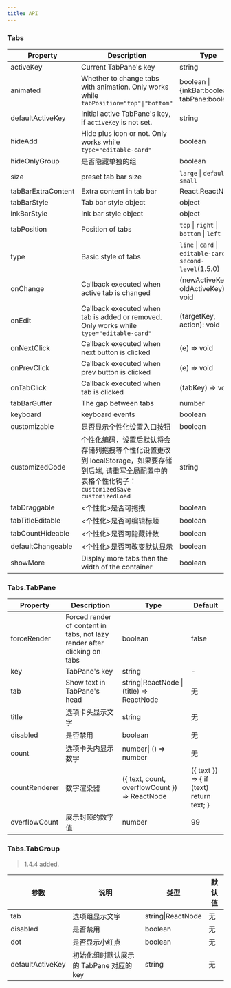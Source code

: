 ```yaml
---
title: API
---
```


### Tabs

| Property | Description | Type | Default | Version |
| --- | --- | --- | --- | --- |
| activeKey | Current TabPane's key | string | - | |
| animated | Whether to change tabs with animation. Only works while `tabPosition="top"\|"bottom"` | boolean \| {inkBar:boolean, tabPane:boolean} | `true`, `false` when `type="card"` ||
| defaultActiveKey | Initial active TabPane's key, if `activeKey` is not set. | string | - ||
| hideAdd | Hide plus icon or not. Only works while `type="editable-card"` | boolean | `false` ||
| hideOnlyGroup | 是否隐藏单独的组 | boolean | false | 1.4.5 |
| size | preset tab bar size | `large` \| `default` \| `small` | `default` ||
| tabBarExtraContent | Extra content in tab bar | React.ReactNode | - ||
| tabBarStyle | Tab bar style object | object | - ||
| inkBarStyle | Ink bar style object | object |  | 1.4.5 |
| tabPosition | Position of tabs | `top` \| `right` \| `bottom` \| `left` | `top` ||
| type | Basic style of tabs | `line` \| `card` \| `editable-card` \| `second-level`(1.5.0) | `line` |
| onChange | Callback executed when active tab is changed | (newActiveKey, oldActiveKey) => void | - ||
| onEdit | Callback executed when tab is added or removed. Only works while `type="editable-card"` | (targetKey, action): void | - ||
| onNextClick | Callback executed when next button is clicked | (e) => void | - ||
| onPrevClick | Callback executed when prev button is clicked | (e) => void | - ||
| onTabClick | Callback executed when tab is clicked | (tabKey) => void | - ||
| tabBarGutter | The gap between tabs | number | - ||
| keyboard| keyboard events| boolean | true | ||
| customizable | 是否显示个性化设置入口按钮  | boolean | | 1.4.5 |
| customizedCode | 个性化编码，设置后默认将会存储列拖拽等个性化设置更改到 localStorage，如果要存储到后端, 请重写[全局配置](/components/configure)中的表格个性化钩子： `customizedSave` `customizedLoad` | string | | 1.4.5 |
| tabDraggable | &lt;个性化&gt;是否可拖拽  | boolean | true | 1.5.0 |
| tabTitleEditable | &lt;个性化&gt;是否可编辑标题  | boolean | true | 1.5.0 |
| tabCountHideable | &lt;个性化&gt;是否可隐藏计数  | boolean | true | 1.5.0 |
| defaultChangeable | &lt;个性化&gt;是否可改变默认显示  | boolean | true | 1.5.0 |
| showMore | Display more tabs than the width of the container | boolean | false | 1.5.0-beta.0 |

### Tabs.TabPane

| Property | Description | Type | Default |
| --- | --- | --- | --- |
| forceRender | Forced render of content in tabs, not lazy render after clicking on tabs | boolean | false |
| key | TabPane's key | string | - |
| tab         | Show text in TabPane's head          | string\|ReactNode \| (title) => ReactNode | 无     |
| title         | 选项卡头显示文字          | string | 无     |1.4.5 |
| disabled         | 是否禁用          | boolean | 无     |
| count         | 选项卡头内显示数字          | number\| () => number | 无     |
| countRenderer | 数字渲染器 | ({ text, count, overflowCount }) => ReactNode | ({ text }) => { if (text) return text; } | 1.5.0-beta.0 |
| overflowCount         | 展示封顶的数字值         | number | 99     |

### Tabs.TabGroup

> 1.4.4 added.

| 参数        | 说明                      | 类型              | 默认值 |
| ----------- | ------------------------- | ----------------- | ------ |
| tab         | 选项组显示文字          | string\|ReactNode | 无     |
| disabled         | 是否禁用          | boolean | 无     |
| dot         | 是否显示小红点          | boolean | 无     |
| defaultActiveKey         | 初始化组时默认展示的 TabPane 对应的 key          | string | 无     |
